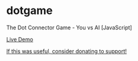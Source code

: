 # dotgame
The Dot Connector Game - You vs AI [JavaScript]

[Live Demo](https://dotgame.netlify.app/)

[If this was useful, consider donating to support!](https://donate-crypto.netlify.app/)
